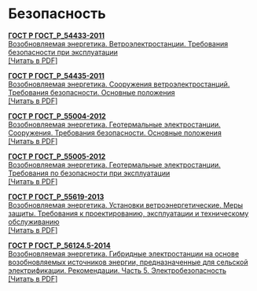 # Безопасность

<b>[ГОСТ Р ГОСТ_Р_54433-2011](~/gost_mds/ГОСТ_Р_54433-2011.md)</b><br/>[Возобновляемая энергетика. Ветроэлектростанции. Требования безопасности при эксплуатации](~/gost_mds/ГОСТ_Р_54433-2011.md)<br/><a href="https://standartgost.ru/g/ГОСТ_Р_54433-2011.pdf">[Читать в PDF]</a>

<b>[ГОСТ Р ГОСТ_Р_54435-2011](~/gost_mds/ГОСТ_Р_54435-2011.md)</b><br/>[Возобновляемая энергетика. Сооружения ветроэлектростанций. Требования безопасности. Основные положения](~/gost_mds/ГОСТ_Р_54435-2011.md)<br/><a href="https://standartgost.ru/g/ГОСТ_Р_54435-2011.pdf">[Читать в PDF]</a>

<b>[ГОСТ Р ГОСТ_Р_55004-2012](~/gost_mds/ГОСТ_Р_55004-2012.md)</b><br/>[Возобновляемая энергетика. Геотермальные электростанции. Сооружения. Требования безопасности. Основные положения](~/gost_mds/ГОСТ_Р_55004-2012.md)<br/><a href="https://standartgost.ru/g/ГОСТ_Р_55004-2012.pdf">[Читать в PDF]</a>

<b>[ГОСТ Р ГОСТ_Р_55005-2012](~/gost_mds/ГОСТ_Р_55005-2012.md)</b><br/>[Возобновляемая энергетика. Геотермальные электростанции. Требования по безопасности при эксплуатации](~/gost_mds/ГОСТ_Р_55005-2012.md)<br/><a href="https://standartgost.ru/g/ГОСТ_Р_55005-2012.pdf">[Читать в PDF]</a>

<b>[ГОСТ Р ГОСТ_Р_55619-2013](~/gost_mds/ГОСТ_Р_55619-2013.md)</b><br/>[Возобновляемая энергетика. Установки ветроэнергетические. Меры защиты. Требования к проектированию, эксплуатации и техническому обслуживанию](~/gost_mds/ГОСТ_Р_55619-2013.md)<br/><a href="https://standartgost.ru/g/ГОСТ_Р_55619-2013.pdf">[Читать в PDF]</a>

<b>[ГОСТ Р ГОСТ_Р_56124.5-2014](~/gost_mds/ГОСТ_Р_56124.5-2014.md)</b><br/>[Возобновляемая энергетика. Гибридные электростанции на основе возобновляемых источников энергии, предназначенные для сельской электрификации. Рекомендации. Часть 5. Электробезопасность](~/gost_mds/ГОСТ_Р_56124.5-2014.md)<br/><a href="https://standartgost.ru/g/ГОСТ_Р_56124.5-2014.pdf">[Читать в PDF]</a>
